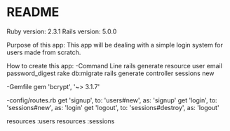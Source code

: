 # README
Ruby version: 2.3.1
Rails version: 5.0.0

Purpose of this app:
This app will be dealing with a simple login system for users made from scratch. 

How to create this app:
-Command Line
  rails generate resource user email password_digest
  rake db:migrate
  rails generate controller sessions new

-Gemfile
  gem 'bcrypt', '~> 3.1.7'

-config/routes.rb
  get 'signup', to: 'users#new', as: 'signup'
  get 'login', to: 'sessions#new', as: 'login'
  get 'logout', to: 'sessions#destroy', as: 'logout'

  resources :users
  resources :sessions
